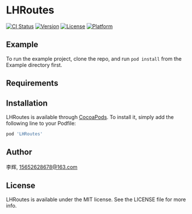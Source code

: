 # LHRoutes

[![CI Status](https://img.shields.io/travis/李辉/LHRoutes.svg?style=flat)](https://travis-ci.org/李辉/LHRoutes)
[![Version](https://img.shields.io/cocoapods/v/LHRoutes.svg?style=flat)](https://cocoapods.org/pods/LHRoutes)
[![License](https://img.shields.io/cocoapods/l/LHRoutes.svg?style=flat)](https://cocoapods.org/pods/LHRoutes)
[![Platform](https://img.shields.io/cocoapods/p/LHRoutes.svg?style=flat)](https://cocoapods.org/pods/LHRoutes)

## Example

To run the example project, clone the repo, and run `pod install` from the Example directory first.

## Requirements

## Installation

LHRoutes is available through [CocoaPods](https://cocoapods.org). To install
it, simply add the following line to your Podfile:

```ruby
pod 'LHRoutes'
```

## Author

李辉, 15652628678@163.com

## License

LHRoutes is available under the MIT license. See the LICENSE file for more info.
